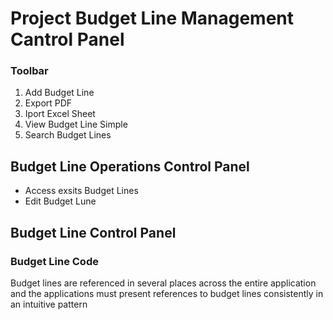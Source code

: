# Project Budget Line Management Cantrol Panel

### Toolbar

1. Add Budget Line
2. Export PDF
3. Iport Excel Sheet
4. View Budget Line Simple 
5. Search Budget Lines

## Budget Line Operations Control Panel

* Access exsits Budget Lines
* Edit Budget Lune 

## Budget Line Control Panel

### Budget Line Code

Budget lines are referenced in several places across the entire application and the applications must present references to budget lines consistently in an intuitive pattern







